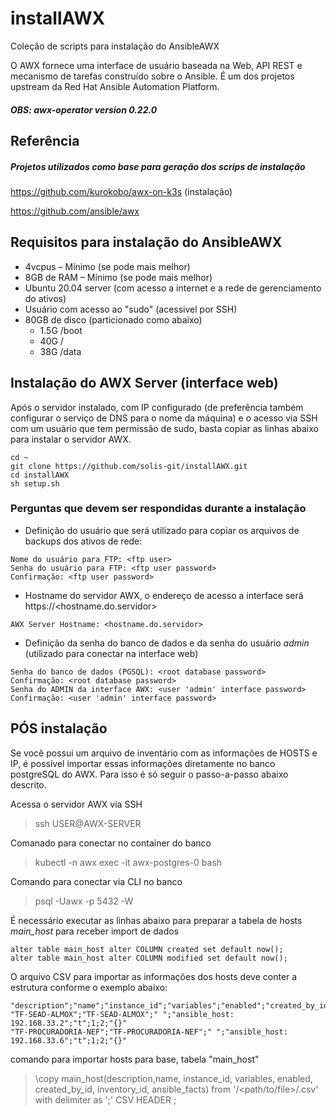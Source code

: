 # installAWX
Coleção de scripts para instalação do AnsibleAWX

O AWX fornece uma interface de usuário baseada na Web, API REST e mecanismo de tarefas construído sobre o Ansible.
É um dos projetos upstream da Red Hat Ansible Automation Platform.

##### OBS: awx-operator version 0.22.0

## Referência
##### Projetos utilizados como base para geração dos scrips de instalação

https://github.com/kurokobo/awx-on-k3s (instalação)

https://github.com/ansible/awx

## Requisitos para instalação do AnsibleAWX
- 4vcpus – Mínimo (se pode mais melhor)
- 8GB de RAM – Mínimo (se pode mais melhor)
- Ubuntu 20.04 server (com acesso a internet e a rede de gerenciamento do ativos)
- Usuário com acesso ao "sudo" (acessivel por SSH)
- 80GB de disco (particionado como abaixo)
	- 1.5G 	/boot
	- 40G	/
	- 38G	/data

## Instalação do AWX Server (interface web)
Após o servidor instalado, com IP configurado (de preferência também configurar o serviço de DNS para o nome da máquina) e o acesso via SSH com um usuário que tem permissão de sudo, basta copiar as linhas abaixo para instalar o servidor AWX.
```
cd ~
git clone https://github.com/solis-git/installAWX.git
cd installAWX
sh setup.sh
```
### Perguntas que devem ser respondidas durante a instalação

- Definição do usuário que será utilizado para copiar os arquivos de backups dos ativos de rede:
```
Nome do usuário para FTP: <ftp user> 
Senha do usuário para FTP: <ftp user password>
Confirmação: <ftp user password>
```
- Hostname do servidor AWX, o endereço de acesso a interface será https://<hostname.do.servidor>
```
AWX Server Hostname: <hostname.do.servidor>
```
- Definição da senha do banco de dados e da senha do usuário *admin* (utilizado para conectar na interface web)
```
Senha do banco de dados (PGSQL): <root database password>
Confirmação: <root database password>
Senha do ADMIN da interface AWX: <user 'admin' interface password>
Confirmação: <user 'admin' interface password>
```

## PÓS instalação
Se você possui um arquivo de inventário com as informações de HOSTS e IP, é possível importar essas informações diretamente no banco postgreSQL do AWX. Para isso é só seguir o passo-a-passo abaixo descrito.

Acessa o servidor AWX via SSH
> ssh USER@AWX-SERVER

Comanado para conectar no container do banco
> kubectl -n awx exec -it awx-postgres-0 bash

Comando para conectar via CLI no banco
> psql -Uawx -p 5432 -W <password>


É necessário executar as linhas abaixo para preparar a tabela de hosts *main_host* para receber import de dados
```
alter table main_host alter COLUMN created set default now();
alter table main_host alter COLUMN modified set default now();
```

O arquivo CSV para importar as informações dos hosts deve conter a estrutura conforme o exemplo abaixo:
```
"description";"name";"instance_id";"variables";"enabled";"created_by_id";"inventory_id";"ansible_facts"
"TF-SEAD-ALMOX";"TF-SEAD-ALMOX";" ";"ansible_host: 192.168.33.2";"t";1;2;"{}"
"TF-PROCURADORIA-NEF";"TF-PROCURADORIA-NEF";" ";"ansible_host: 192.168.33.6";"t";1;2;"{}"
```
comando para importar hosts para base, tabela "main_host"
> \copy main_host(description,name, instance_id, variables, enabled, created_by_id, inventory_id, ansible_facts)  from '/<path/to/file>/<file>.csv' with delimiter as ';' CSV HEADER ;


